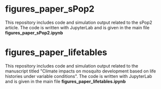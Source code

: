 # figures_paper_sPop2
This repository includes code and simulation output related to the sPop2 article. The code is written with JupyterLab and is given in the main file **figures_paper_sPop2.ipynb**

# figures_paper_lifetables
This repository includes code and simulation output related to the manuscript titled "Climate impacts on mosquito development based on life histories under variable conditions". The code is written with JupyterLab and is given in the main file **figures_paper_lifetables.ipynb**
